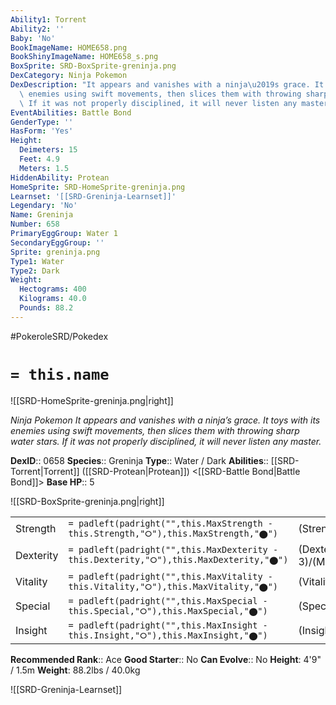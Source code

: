 ```yaml
---
Ability1: Torrent
Ability2: ''
Baby: 'No'
BookImageName: HOME658.png
BookShinyImageName: HOME658_s.png
BoxSprite: SRD-BoxSprite-greninja.png
DexCategory: Ninja Pokemon
DexDescription: "It appears and vanishes with a ninja\u2019s grace. It toys with its\
  \ enemies using swift movements, then slices them with throwing sharp water stars.\
  \ If it was not properly disciplined, it will never listen any master."
EventAbilities: Battle Bond
GenderType: ''
HasForm: 'Yes'
Height:
  Deimeters: 15
  Feet: 4.9
  Meters: 1.5
HiddenAbility: Protean
HomeSprite: SRD-HomeSprite-greninja.png
Learnset: '[[SRD-Greninja-Learnset]]'
Legendary: 'No'
Name: Greninja
Number: 658
PrimaryEggGroup: Water 1
SecondaryEggGroup: ''
Sprite: greninja.png
Type1: Water
Type2: Dark
Weight:
  Hectograms: 400
  Kilograms: 40.0
  Pounds: 88.2
---
```


#PokeroleSRD/Pokedex

# `= this.name`

![[SRD-HomeSprite-greninja.png|right]]

*Ninja Pokemon*
*It appears and vanishes with a ninja’s grace. It toys with its enemies using swift movements, then slices them with throwing sharp water stars. If it was not properly disciplined, it will never listen any master.*

**DexID**:: 0658
**Species**:: Greninja
**Type**:: Water / Dark
**Abilities**:: [[SRD-Torrent|Torrent]] ([[SRD-Protean|Protean]]) <[[SRD-Battle Bond|Battle Bond]]>
**Base HP**:: 5

![[SRD-BoxSprite-greninja.png|right]]

|           |                                                                                        |                                          |
| --------- | -------------------------------------------------------------------------------------- | ---------------------------------------- |
| Strength  | `= padleft(padright("",this.MaxStrength - this.Strength,"⭘"),this.MaxStrength,"⬤")`    | (Strength::3)/(MaxStrength::6)   |
| Dexterity | `= padleft(padright("",this.MaxDexterity - this.Dexterity,"⭘"),this.MaxDexterity,"⬤")` | (Dexterity:: 3)/(MaxDexterity::7) |
| Vitality  | `= padleft(padright("",this.MaxVitality - this.Vitality,"⭘"),this.MaxVitality,"⬤")`    | (Vitality::2)/(MaxVitality::4)   |
| Special   | `= padleft(padright("",this.MaxSpecial - this.Special,"⭘"),this.MaxSpecial,"⬤")`       | (Special::3)/(MaxSpecial::6)     |
| Insight   | `= padleft(padright("",this.MaxInsight - this.Insight,"⭘"),this.MaxInsight,"⬤")`       | (Insight::2)/(MaxInsight::5)     |

**Recommended Rank**:: Ace
**Good Starter**:: No
**Can Evolve**:: No
**Height**: 4'9" / 1.5m
**Weight**: 88.2lbs / 40.0kg

![[SRD-Greninja-Learnset]]